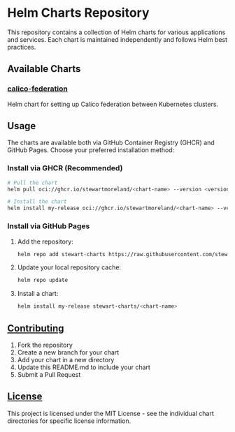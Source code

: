 # Helm Charts Repository

This repository contains a collection of Helm charts for various applications and services. Each chart is maintained independently and follows Helm best practices.

## Available Charts

### [calico-federation](./calico-federation)
Helm chart for setting up Calico federation between Kubernetes clusters.

## Usage

The charts are available both via GitHub Container Registry (GHCR) and GitHub Pages. Choose your preferred installation method:

### Install via GHCR (Recommended)

```bash
# Pull the chart
helm pull oci://ghcr.io/stewartmoreland/<chart-name> --version <version>

# Install the chart
helm install my-release oci://ghcr.io/stewartmoreland/<chart-name> --version <version>
```

### Install via GitHub Pages

1. Add the repository:
   ```bash
   helm repo add stewart-charts https://raw.githubusercontent.com/stewartmoreland/helm-charts/main/
   ```

2. Update your local repository cache:
   ```bash
   helm repo update
   ```

3. Install a chart:
   ```bash
   helm install my-release stewart-charts/<chart-name>
   ```

## [Contributing](./CONTRIBUTING.md)

1. Fork the repository
2. Create a new branch for your chart
3. Add your chart in a new directory
4. Update this README.md to include your chart
5. Submit a Pull Request

## [License](./LICENSE)

This project is licensed under the MIT License - see the individual chart directories for specific license information.
